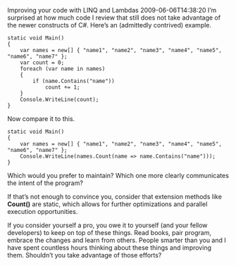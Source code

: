 Improving your code with LINQ and Lambdas
2009-06-06T14:38:20
I’m surprised at how much code I review that still does not take advantage of the newer constructs of C#. Here’s an (admittedly contrived) example.
    
    static void Main()
    {
        var names = new[] { "name1", "name2", "name3", "name4", "name5", "name6", "name7" };
        var count = 0;
        foreach (var name in names)
        {
            if (name.Contains("name"))
                count += 1;
        }
        Console.WriteLine(count);
    }
    

Now compare it to this.
    
    static void Main()
    {
        var names = new[] { "name1", "name2", "name3", "name4", "name5", "name6", "name7" };
        Console.WriteLine(names.Count(name => name.Contains("name")));
    }
    

Which would you prefer to maintain? Which one more clearly communicates the intent of the program?

If that’s not enough to convince you, consider that extension methods like **Count()** are static, which allows for further optimizations and parallel execution opportunities.

If you consider yourself a pro, you owe it to yourself (and your fellow developers) to keep on top of these things. Read books, pair program, embrace the changes and learn from others. People smarter than you and I have spent countless hours thinking about these things and improving them. Shouldn’t you take advantage of those efforts?

